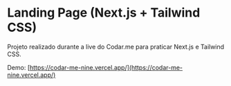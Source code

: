# Landing Page (Next.js + Tailwind CSS)

Projeto realizado durante a live do Codar.me para praticar Next.js e Tailwind CSS.

Demo: [https://codar-me-nine.vercel.app/](https://codar-me-nine.vercel.app/)
